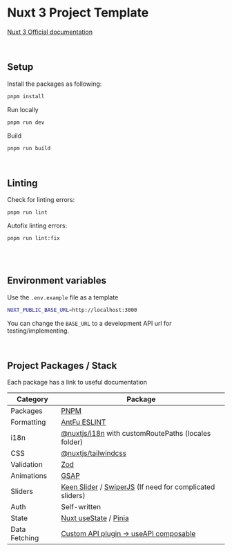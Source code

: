 # Nuxt 3 Project Template

[Nuxt 3 Official documentation](https://nuxt.com/docs/getting-started/introduction)

<br>

## Setup
Install the packages as following:
```bash
pnpm install
```

Run locally
```bash
pnpm run dev
```

Build
```bash
pnpm run build
```

<br>

## Linting
Check for linting errors:
```bash
pnpm run lint
```

Autofix linting errors:
```bash
pnpm run lint:fix
```
<br>
<br>

## Environment variables
Use the `.env.example` file as a template
```bash
NUXT_PUBLIC_BASE_URL=http://localhost:3000
```
You can change the `BASE_URL` to a development API url for testing/implementing.

<br>

## Project Packages / Stack

Each package has a link to useful documentation

| Category | Package |
| --- | --- |
| Packages | [PNPM](https://pnpm.io/) |
| Formatting | [AntFu ESLINT](https://github.com/antfu/eslint-config) |
| i18n | [@nuxtjs/i18n](https://i18n.nuxtjs.org/docs/getting-started) with customRoutePaths (locales folder) |
| CSS | [@nuxtjs/tailwindcss](https://tailwindcss.nuxtjs.org/getting-started/configuration) |
| Validation | [Zod](https://zod.dev/) |
| Animations | [GSAP](https://gsap.com/docs/v3/) |
| Sliders | [Keen Slider](https://keen-slider.io/docs) / [SwiperJS](https://swiperjs.com/vue) (If need for complicated sliders) |
| Auth | Self-written |
| State | [Nuxt useState](https://nuxt.com/docs/api/composables/use-state) / [Pinia](https://pinia.vuejs.org/ssr/nuxt.html) |
| Data Fetching | [Custom API plugin → useAPI composable](https://notes.atinux.com/nuxt-custom-fetch) |
